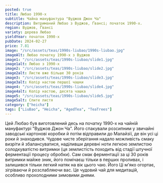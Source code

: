 ```yaml
---
posted: true
title: Любао 1990-х
subtitle: Чайна мануфактура "Вуджов Джон Ча"
description: Витриманий Любао з Вуджов, Ґвансі; початок 1990-х.
region: Вуджов, Ґвансі
variety: дерева Любао
yieldYear: початок 1990-х
pubDate: 2024-02-27
price: 7.81
image: "/src/assets/teas/1990s-liubao/1990s-liubao.jpg"
imageAlt: Любао початку 1990-х з Вуджов
image1: "/src/assets/teas/1990s-liubao/slide1.jpg"
image1alt: Любао з 1990-х
image2: "/src/assets/teas/1990s-liubao/slide2.jpg"
image2alt: Листю вже більше 30 років
image3: "/src/assets/teas/1990s-liubao/slide3.jpg"
image3alt: Колір настою першої чашки
image4: "/src/assets/teas/1990s-liubao/slide4.jpg"
image4alt: Колір настою, десята чашка
image5: "/src/assets/teas/1990s-liubao/slide5.jpg"
image5alt: Спите листя
category: ["heicha"]
tags: ["LiuBao", "Heicha", "AgedTea", "TeaTrees"]
---
```


Цей Любао був виготовлений десь на початку 1990-х на чайній мануфактурі "Вуджов Джон Ча". Його спакували розсипним у звичайні заводські картонові коробки й потім відправили до Малайзії, де він усі ці роки й знаходився. Чудове чисте зберігання надало можливість смаку визріти й збалансуватися, наділивши деревні ноти легкою землистою солодкуватістю витримки (ця землистість походить від стадії штучної ферментації процесу обробки). Сам смак ферментації за ці 30 років витримки майже зник, його помічаєш тільки в перших проливах, і залишився тільки легкий натяк на вік цього чаю. Його Ці м'яко огортає, зігріваючи й розслабляючи вас. Це чудовий чай для медитацій, особливо прохолодними зимовими днями.